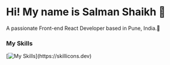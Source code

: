 <h1> Hi! My name is Salman Shaikh 👋 </h1>
A passionate Front-end React Developer based in Pune, India.📍
<h3>My Skills</h3>

[![My Skills](https://skillicons.dev/icons?i=html,css,js,vscode,)](https://skillicons.dev)


<!---
git-salmanshaikh/git-salmanshaikh is a ✨ special ✨ repository because its `README.md` (this file) appears on your GitHub profile.
You can click the Preview link to take a look at your changes.
--->
